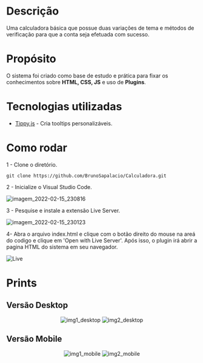 # Descrição
Uma calculadora básica que possue duas variações de tema e  métodos de verificação para que a conta seja efetuada com sucesso.

# Propósito
O sistema foi criado como base de estudo e prática para fixar os conhecimentos sobre **HTML, CSS, JS** e uso de **Plugins**.

# Tecnologias utilizadas
- [Tippy.js](https://atomiks.github.io/tippyjs/) - Cria tooltips personalizáveis.
 
# Como rodar

1 - Clone o diretório.
```shell
git clone https://github.com/BrunoSapalacio/Calculadora.git
```
2 - Inicialize o Visual Studio Code.

![imagem_2022-02-15_230816](https://user-images.githubusercontent.com/64747697/154182802-2002da45-bf9e-483b-81c2-255474be9028.png)

3 - Pesquise e instale a extensão Live Server.

![imagem_2022-02-15_230123](https://user-images.githubusercontent.com/64747697/154182080-d38b3fac-614f-4d3d-96fe-84f5478bff4d.png)

4- Abra o arquivo index.html e clique com o botão direito do mouse na areá do codigo e clique em 'Open with Live Server'. Após isso, o plugin irá abrir a pagina HTML do sistema em seu navegador.

![Live](https://user-images.githubusercontent.com/64747697/154183794-96784776-b0bd-4e2a-9525-ca181c52984d.jpg)


# Prints
## Versão Desktop
<div align="center">
  
![img1_desktop](https://user-images.githubusercontent.com/64747697/160507612-5894cf92-edbc-40ff-a81a-9766f0ec73d6.png)
![img2_desktop](https://user-images.githubusercontent.com/64747697/160507806-5a2a7b32-b482-4c3f-8fd6-8300ac4fac01.png)
  
</div>




## Versão Mobile
<div align="center">
  
![img1_mobile](https://user-images.githubusercontent.com/64747697/160507630-5ba0e04c-f057-410a-9bc3-38b4a607c819.png)
![img2_mobile](https://user-images.githubusercontent.com/64747697/160507811-957912c7-d1c9-40d6-b7b1-06e6479245bb.png)
  
</div>


